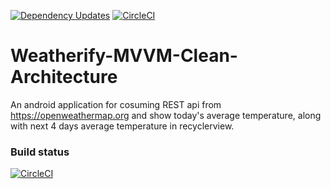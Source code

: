 [![Dependency Updates](https://github.com/bosankus/Weatherify-MVVM-Clean-Architecture/actions/workflows/check-dependecy-updates.yml/badge.svg)](https://github.com/bosankus/Weatherify-MVVM-Clean-Architecture/actions/workflows/check-dependecy-updates.yml)
[![CircleCI](https://dl.circleci.com/status-badge/img/gh/bosankus/Weatherify-MVVM-Clean-Architecture/tree/develop.svg?style=shield)](https://dl.circleci.com/status-badge/redirect/gh/bosankus/Weatherify-MVVM-Clean-Architecture/tree/develop)

# Weatherify-MVVM-Clean-Architecture
An android application for cosuming REST api from https://openweathermap.org and show today's average temperature, along with next 4 days average temperature in recyclerview.

### Build status
[![CircleCI](https://dl.circleci.com/insights-snapshot/gh/bosankus/Weatherify-MVVM-Clean-Architecture/develop/Weatherify-pipeline/badge.svg?window=24h)](https://app.circleci.com/insights/github/bosankus/Weatherify-MVVM-Clean-Architecture/workflows/Weatherify-pipeline/overview?branch=develop&reporting-window=last-24-hours&insights-snapshot=true)

